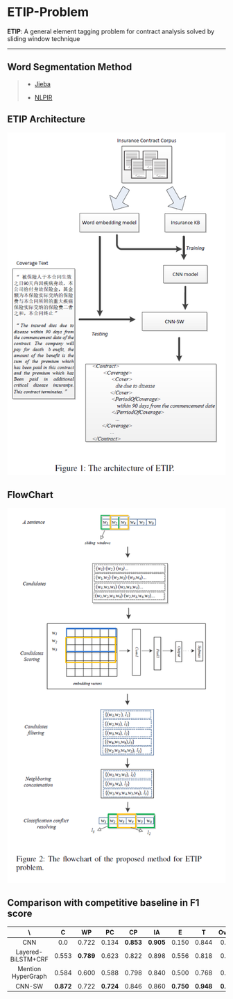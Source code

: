 # ETIP-Problem

**ETIP**: A general element tagging problem for contract analysis solved by sliding window technique

-------------------

## Word Segmentation Method

> - [Jieba](https://github.com/fxsjy/jieba)
> 
> - [NLPIR](https://github.com/NLPIR-team/NLPIR)


## ETIP Architecture
![Alt text](https://github.com/ETIP-team/ETIP-Project/raw/master/md_imgs/ETIP_architecture.png)


## FlowChart
![Alt text](https://github.com/ETIP-team/ETIP-Project/raw/master/md_imgs/flowchart.png)

## Comparison with competitive baseline in F1 score
| \                 |  C  |  WP | PC  |CP   |IA   |E    |T    |Overall|
| :---------------: |:---:|:---:|:---:|:---:|:---:|:---:|:---:|:-----:|
| CNN               |0.0      |0.722    |0.134    |**0.853**|**0.905**|0.150    |0.844    |0.767
| Layered-BiLSTM+CRF|0.553    |**0.789**|0.623    |0.822    |0.898    |0.556    |0.818    |0.792
| Mention HyperGraph|0.584    |0.600    |0.588    |0.798    |0.840    |0.500    |0.768    |0.761
| CNN-SW            |**0.872**|0.722    |**0.724**|0.846    |0.860    |**0.750**|**0.948**|**0.855**
